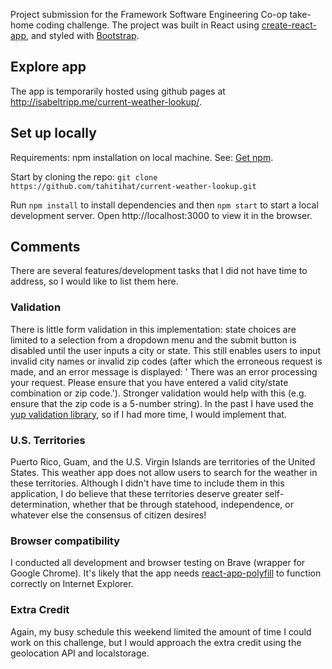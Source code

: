 Project submission for the Framework Software Engineering Co-op take-home coding challenge. The project was built in React using [create-react-app](https://reactjs.org/docs/create-a-new-react-app.html), and styled with [Bootstrap](https://getbootstrap.com/docs/4.5/getting-started/introduction/). 

## Explore app
The app is temporarily hosted using github pages at http://isabeltripp.me/current-weather-lookup/.

## Set up locally 
Requirements: npm installation on local machine. See: [Get npm](https://www.npmjs.com/get-npm).

Start by cloning the repo: `git clone https://github.com/tahitihat/current-weather-lookup.git`

Run `npm install` to install dependencies and then `npm start` to start a local development server. Open http://localhost:3000 to view it in the browser.

## Comments 

There are several features/development tasks that I did not have time to address, so I would like to list them here.

### Validation 
There is little form validation in this implementation: state choices are limited to a selection from a dropdown menu and the submit button is disabled until the user inputs a city or state. This still enables users to input invalid city names or invalid zip codes (after which the erroneous request is made, and an error message is displayed: '        There was an error processing your request. Please ensure that you have entered a valid city/state combination or zip code.'). Stronger validation would help with this (e.g. ensure that the zip code is a 5-number string). In the past I have used the [yup validation library](https://github.com/jquense/yup), so if I had more time, I would implement that.  

### U.S. Territories 
Puerto Rico, Guam, and the U.S. Virgin Islands are territories of the United States. This weather app does not allow users to search for the weather in these territories. Although I didn't have time to include them in this application, I do believe that these territories deserve greater self-determination, whether that be through statehood, independence, or whatever else the consensus of citizen desires!

### Browser compatibility 
I conducted all development and browser testing on Brave (wrapper for Google Chrome). It's likely that the app needs [react-app-polyfill](https://www.npmjs.com/package/react-app-polyfill) to function correctly on Internet Explorer. 

### Extra Credit 
Again, my busy schedule this weekend limited the amount of time I could work on this challenge, but I would approach the extra credit using the geolocation API and localstorage. 
